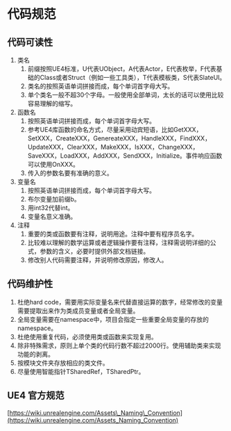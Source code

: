 # 代码规范

## 代码可读性

1. 类名
   1. 前缀按照UE4标准，U代表UObject，A代表Actor，E代表枚举，F代表基础的Class或者Struct（例如一些工具类），T代表模板类，S代表SlateUI。
   2. 类名的按照英语单词拼接而成，每个单词首字母大写。
   3. 单个类名一般不超30个字母。一般使用全部单词，太长的话可以使用比较容易理解的缩写。
2. 函数名
   1. 按照英语单词拼接而成，每个单词首字母大写。
   2. 参考UE4库函数的命名方式，尽量采用动宾短语，比如GetXXX， SetXXX，CreateXXX，GenereateXXX，HandleXXX，FindXXX，UpdateXXX，ClearXXX，MakeXXX，IsXXX，ChangeXXX，SaveXXX，LoadXXX，AddXXX，SendXXX，Initialize。事件响应函数可以使用OnXXX。
   3. 传入的参数名要有准确的意义。
3. 变量名
   1. 按照英语单词拼接而成，每个单词首字母大写。
   2. 布尔变量加前缀b。
   3. 用int32代替int。
   4. 变量名意义准确。
4. 注释
   1. 重要的类或函数要有注释，说明用途。注释中要有程序员名字。
   2. 比较难以理解的数学运算或者逻辑操作要有注释，注释需说明详细的公式，参数的含义，必要时提供外部文档链接。
   3. 修改别人代码需要注释，并说明修改原因，修改人。

## **代码维护性**

1. 杜绝hard code，需要用实际变量名来代替直接运算的数字，经常修改的变量需要提取出来作为类成员变量或者全局变量。
2. 全局变量需要在namespace中，项目会指定一些重要全局变量的存放的namespace。
3. 杜绝使用重复代码，必须使用类或函数来实现复用。
4. 除非特殊需求，原则上单个类的代码行数不超过2000行。使用辅助类来实现功能的剥离。
5. 按模块文件夹存放相应的类文件。
6. 尽量使用智能指针TSharedRef，TSharedPtr。

## UE4 官方规范

[https://wiki.unrealengine.com/Assets\_Naming\_Convention](https://wiki.unrealengine.com/Assets_Naming_Convention)

